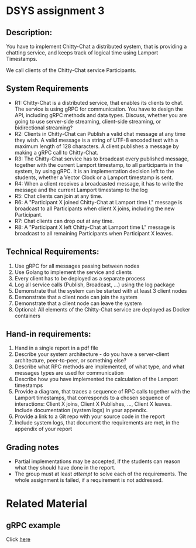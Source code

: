 # DSYS assignment 3

## Description:

You have to implement Chitty-Chat a distributed system, that is providing a chatting service, and keeps track of logical time using Lamport Timestamps.

We call clients of the Chitty-Chat service Participants. 

## System Requirements

- R1: Chitty-Chat is a distributed service, that enables its clients to chat. The service is using gRPC for communication. You have to design the API, including gRPC methods and data types.  Discuss, whether you are going to use server-side streaming, client-side streaming, or bidirectional streaming?
- R2: Clients in Chitty-Chat can Publish a valid chat message at any time they wish.  A valid message is a string of UTF-8 encoded text with a maximum length of 128 characters. A client publishes a message by making a gRPC call to Chitty-Chat.
- R3: The Chitty-Chat service has to broadcast every published message, together with the current Lamport timestamp, to all participants in the system, by using gRPC. It is an implementation decision left to the students, whether a Vector Clock or a Lamport timestamp is sent.
- R4: When a client receives a broadcasted message, it has to write the message and the current Lamport timestamp to the log
- R5: Chat clients can join at any time. 
- R6: A "Participant X  joined Chitty-Chat at Lamport time L" message is broadcast to all Participants when client X joins, including the new Participant.
- R7: Chat clients can drop out at any time. 
- R8: A "Participant X left Chitty-Chat at Lamport time L" message is broadcast to all remaining Participants when Participant X leaves.

## Technical Requirements:

1. Use gRPC for all messages passing between nodes
2. Use Golang to implement the service and clients
3. Every client has to be deployed as a separate process
4. Log all service calls (Publish, Broadcast, ...) using the log package
5. Demonstrate that the system can be started with at least 3 client nodes 
6. Demonstrate that a client node can join the system
7. Demonstrate that a client node can leave the system
8. Optional: All elements of the Chitty-Chat service are deployed as Docker containers

## Hand-in requirements:

1. Hand in a single report in a pdf file
2. Describe your system architecture - do you have a server-client architecture, peer-to-peer, or something else?
3. Describe what  RPC methods are implemented, of what type, and what messages types are used for communication
4. Describe how you have implemented the calculation of the Lamport timestamps
5. Provide a diagram, that traces a sequence of RPC calls together with the Lamport timestamps, that corresponds to a chosen sequence of interactions: Client X joins, Client X Publishes, ..., Client X leaves. Include documentation (system logs) in your appendix.
6. Provide a link to a Git repo with your source code in the report
7. Include system logs, that document the requirements are met, in the appendix of your report

## Grading notes

- Partial implementations may be accepted, if the students can reason what they should have done in the report.
- The group must at least *attempt* to solve each of the requirements. The whole assignment is failed, if a requirement is not addressed.

# Related Material
## gRPC example
Click [here](https://github.com/theauk/grpcTimeRequestExample)
